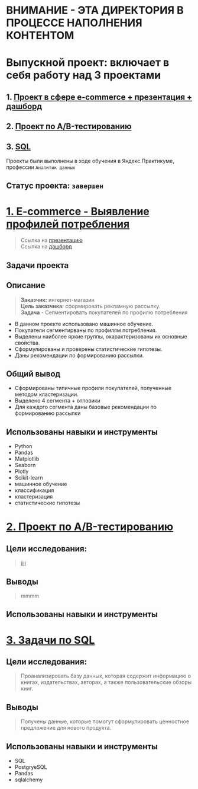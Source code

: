 # ВНИМАНИЕ - ЭТА ДИРЕКТОРИЯ В ПРОЦЕССЕ НАПОЛНЕНИЯ КОНТЕНТОМ
# Выпускной проект: включает в себя работу над 3 проектами 

## 1. [Проект в сфере e-commerce + презентация + дашборд](README.md#2-e-commerce---выявление-профилей-потребления)  
## 2. [Проект по А/B-тестированию](README.md#2-проект-по-аb-тестированию-1)
## 3. [SQL](README.md#3-задачи-по-sql)
Проекты были выполнены в ходе обучения в Яндекс.Практикуме, профессии `Аналитик данных`
## Статус проекта: `завершен`

#  [1. E-commerce - Выявление профилей потребления](https://github.com/MaiiaDeiko/My_skills_in_Data_Analytics/blob/main/project_13_graduation_project/e_commerce.ipynb)
> Ссылка на [презентацию](https://drive.google.com/file/d/1dbmN7WAEPSFE9_7EIZ4luUrmWruINsID/view?usp=sharing)       
> Ссылка на [дашборд](https://public.tableau.com/app/profile/maiia.deiko/viz/new_ecomm/Dashboard)   
## Задачи проекта
## Описание
> **Заказчик:** интернет-магазин    
> **Цель заказчика:** сформировать рекламную рассылку.   
> **Задача** - Сегментировать покупателей по профилю потребления   
* В данном проекте использовано машинное обучение.        
* Покупатели сегментирваны по профилям потребления.    
* Выделены наиболее яркие группы, охарактеризованы их основные свойства.   
* Сформулированы и проверены статистические гипотезы.   
* Даны рекомендации по формированию рассылки.
## Общий вывод
*  Сформированы типичные профили покупателей, полученные методом кластеризации.   
*  Выделено 4 сегмента + отповики   
*  Для каждого сегмента даны базовые рекомендации по формированию рассылки    

##  Использованы навыки и инструменты
* Python
* Pandas
* Matplotlib
* Seaborn
* Plotly
* Scikit-learn
* машинное обучение
* классификация
* кластеризация
* статистические гипотезы
# [2. Проект по А/B-тестированию](https://github.com/MaiiaDeiko/My_skills_in_Data_Analytics/blob/main/project_13_graduation_project/A_B_tests.ipynb)
## Цели исследования:   
> jjjj  
## Выводы
> mmmm
##  Использованы навыки и инструменты
# [3. Задачи по SQL](https://github.com/MaiiaDeiko/My_skills_in_Data_Analytics/blob/main/project_13_graduation_project/SQL.ipynb)
## Цели исследования:   
> Проанализировать базу данных, которая содержит информацию о книгах, издательствах, авторах, а также пользовательские обзоры книг.  
## Выводы
> Получены данные, которые помогут сформулировать ценностное предложение для нового продукта.
##  Использованы навыки и инструменты
* SQL
* PostgryeSQL
* Pandas
* sqlalchemy
